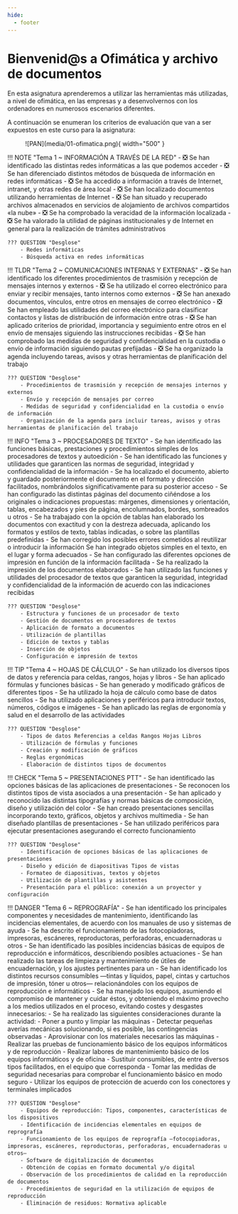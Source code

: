 ```yaml
---
hide:
  - footer
---
```


# Bienvenid@s a Ofimática y archivo de documentos

En esta asignatura aprenderemos a utilizar las herramientas más utilizadas, a nivel de ofimática, en las empresas y a desenvolvernos con los ordenadores en numerosos escenarios diferentes.

A continuación se enumeran los criterios de evaluación que van a ser expuestos en este curso para la asignatura:

<figure markdown>
  ![PAN](media/01-ofimatica.png){ width="500" }
  <figcaption></figcaption>
</figure>

!!! NOTE "Tema 1 ~ INFORMACIÓN A TRAVÉS DE LA RED"
    - ❎ Se han identificado las distintas redes informáticas a las que podemos acceder
    - ❎ Se han diferenciado distintos métodos de búsqueda de información en redes informáticas
    - ❎ Se ha accedido a información a través de Internet, intranet, y otras redes de área local
    - ❎ Se han localizado documentos utilizando herramientas de Internet
    - ❎ Se han situado y recuperado archivos almacenados en servicios de alojamiento de archivos compartidos «la nube»
    - ❎ Se ha comprobado la veracidad de la información localizada
    - ❎ Se ha valorado la utilidad de páginas institucionales y de Internet en general para la realización de trámites administrativos

    ??? QUESTION "Desglose"
        - Redes informáticas
        - Búsqueda activa en redes informáticas


!!! TLDR "Tema 2 ~ COMUNICACIONES INTERNAS Y EXTERNAS"
    - ❎ Se han identificado los diferentes procedimientos de trasmisión y recepción de mensajes internos y externos
    - ❎ Se ha utilizado el correo electrónico para enviar y recibir mensajes, tanto internos como externos
    - ❎ Se han anexado documentos, vínculos, entre otros en mensajes de correo electrónico
    - ❎ Se han empleado las utilidades del correo electrónico para clasificar contactos y listas de distribución de información entre otras
    - ❎ Se han aplicado criterios de prioridad, importancia y seguimiento entre otros en el envío de mensajes siguiendo las instrucciones recibidas
    - ❎ Se han comprobado las medidas de seguridad y confidencialidad en la custodia o envío de información siguiendo pautas prefijadas
    - ❎ Se ha organizado la agenda incluyendo tareas, avisos y otras herramientas de planificación del trabajo

    ??? QUESTION "Desglose"
        - Procedimientos de trasmisión y recepción de mensajes internos y externos
        - Envío y recepción de mensajes por correo
        - Medidas de seguridad y confidencialidad en la custodia o envío de información
        - Organización de la agenda para incluir tareas, avisos y otras herramientas de planificación del trabajo


!!! INFO "Tema 3 ~ PROCESADORES DE TEXTO"
    - Se han identificado las funciones básicas, prestaciones y procedimientos simples de los procesadores de textos y autoedición
    - Se han identificado las funciones y utilidades que garanticen las normas de seguridad, integridad y confidencialidad de la información
    - Se ha localizado el documento, abierto y guardado posteriormente el documento en el formato y dirección facilitados, nombrándolos significativamente para su posterior acceso
    - Se han configurado las distintas páginas del documento ciñéndose a los originales o indicaciones propuestas: márgenes, dimensiones y orientación, tablas, encabezados y pies de página, encolumnados, bordes, sombreados u otros
    - Se ha trabajado con la opción de tablas han elaborado los documentos con exactitud y con la destreza adecuada, aplicando los formatos y estilos de texto, tablas indicadas, o sobre las plantillas predefinidas
    - Se han corregido los posibles errores cometidos al reutilizar o introducir la información Se han integrado objetos simples en el texto, en el lugar y forma adecuados
    - Se han configurado las diferentes opciones de impresión en función de la información facilitada
    - Se ha realizado la impresión de los documentos elaborados
    - Se han utilizado las funciones y utilidades del procesador de textos que garanticen la seguridad, integridad y confidencialidad de la información de acuerdo con las indicaciones recibidas

    ??? QUESTION "Desglose"
        - Estructura y funciones de un procesador de texto
        - Gestión de documentos en procesadores de textos
        - Aplicación de formato a documentos
        - Utilización de plantillas
        - Edición de textos y tablas
        - Inserción de objetos
        - Configuración e impresión de textos
        


!!! TIP "Tema 4 ~ HOJAS DE CÁLCULO"
    - Se han utilizado los diversos tipos de datos y referencia para celdas, rangos, hojas y libros
    - Se han aplicado fórmulas y funciones básicas
    - Se han generado y modificado gráficos de diferentes tipos
    - Se ha utilizado la hoja de cálculo como base de datos sencillos
    - Se ha utilizado aplicaciones y periféricos para introducir textos, números, códigos e imágenes
    - Se han aplicado las reglas de ergonomía y salud en el desarrollo de las actividades

    ??? QUESTION "Desglose"
        - Tipos de datos Referencias a celdas Rangos Hojas Libros
        - Utilización de fórmulas y funciones
        - Creación y modificación de gráficos
        - Reglas ergonómicas
        - Elaboración de distintos tipos de documentos


!!! CHECK "Tema 5 ~ PRESENTACIONES PTT"
    - Se han identificado las opciones básicas de las aplicaciones de presentaciones
    - Se reconocen los distintos tipos de vista asociados a una presentación
    - Se han aplicado y reconocido las distintas tipografías y normas básicas de composición, diseño y utilización del color
    - Se han creado presentaciones sencillas incorporando texto, gráficos, objetos y archivos multimedia
    - Se han diseñado plantillas de presentaciones
    - Se han utilizado periféricos para ejecutar presentaciones asegurando el correcto funcionamiento

    ??? QUESTION "Desglose"
        - Identificación de opciones básicas de las aplicaciones de presentaciones
        - Diseño y edición de diapositivas Tipos de vistas
        - Formateo de diapositivas, textos y objetos
        - Utilización de plantillas y asistentes
        - Presentación para el público: conexión a un proyector y configuración
        


!!! DANGER "Tema 6 ~ REPROGRAFÍA"
    - Se han identificado los principales componentes y necesidades de mantenimiento, identificando las incidencias elementales, de acuerdo con los manuales de uso y sistemas de ayuda
    - Se ha descrito el funcionamiento de las fotocopiadoras, impresoras, escáneres, reproductoras, perforadoras, encuadernadoras u otros
    - Se han identificado las posibles incidencias básicas de equipos de reproducción e informáticos, describiendo posibles actuaciones
    - Se han realizado las tareas de limpieza y mantenimiento de útiles de encuadernación, y los ajustes pertinentes para un
    - Se han identificado los distintos recursos consumibles —tintas y líquidos, papel, cintas y cartuchos de impresión, tóner u otros— relacionándoles con los equipos de reproducción e informáticos
    - Se ha manejado los equipos, asumiendo el compromiso de mantener y cuidar éstos, y obteniendo el máximo provecho a los medios utilizados en el proceso, evitando costes y desgastes innecesarios:
    - Se ha realizado las siguientes consideraciones durante la actividad:
        - Poner a punto y limpiar las máquinas
        - Detectar pequeñas averías mecánicas solucionando, si es posible, las contingencias observadas
        - Aprovisionar con los materiales necesarios las máquinas
        - Realizar las pruebas de funcionamiento básico de los equipos informáticos y de reproducción
        - Realizar labores de mantenimiento básico de los equipos informáticos y de oficina
        - Sustituir consumibles, de entre diversos tipos facilitados, en el equipo que corresponda
        - Tomar las medidas de seguridad necesarias para comprobar el funcionamiento básico en modo seguro
        - Utilizar los equipos de protección de acuerdo con los conectores y terminales implicados

    ??? QUESTION "Desglose"
        - Equipos de reproducción: Tipos, componentes, características de los dispositivos
        - Identificación de incidencias elementales en equipos de reprografía
        - Funcionamiento de los equipos de reprografía —fotocopiadoras, impresoras, escáneres, reproductoras, perforadoras, encuadernadoras u otros—
        - Software de digitalización de documentos
        - Obtención de copias en formato documental y/o digital
        - Observación de los procedimientos de calidad en la reproducción de documentos
        - Procedimientos de seguridad en la utilización de equipos de reproducción
        - Eliminación de residuos: Normativa aplicable

<!-- 
!!! WARNING "Tema 7 ~ ENCUADERNACIÓN"
    - Se ha identificado la documentación a encuadernar describiendo las características para su encuadernación, y los criterios de ordenación más apropiados
    - Se han identificado los distintos útiles y herramientas empleados en las operaciones de encuadernación funcional —guillotina, máquinas de perforar de papel, cizallas, u otras—, describiendo sus mecanismos, funciones y utilización
    - Se han identificado los distintos tipos de materiales —canutillos, grapas, espirales, anillas, cubiertas u otros— utilizados en la encuadernación funcional
    - Se han descrito los sistemas de reciclaje en función de la naturaleza de los residuos producidos en la encuadernación funcional
    - Se identificado y descrito los riesgos profesionales derivados de la utilización de las máquinas y herramientas de encuadernación funcional y sus equipos de protección
    - Se ha identificado y comprobado el estado de funcionamiento de las herramientas de encuadernación funcional
    - Se ha organizado la documentación a encuadernar, ordenándola de acuerdo con los criterios establecidos y la correcta utilización de los medios disponibles
    - Se ha utilizado la cizalla u otros útiles análogos realizando distintos cortes de papel con precisión, observando las medidas de seguridad correspondientes
    - Se ha utilizado la máquina de perforar papel de forma correcta
    - Se han realizado encuadernaciones en sus diversas formas —encanutado, grapado, espiralado, anillado u otras—asignando el tipo de cubiertas en función de las características del documento y de acuerdo con la información facilitada
    - Se han desechado los residuos en distintos envases de reciclado conforme a su naturaleza
    - Se han aplicado las precauciones y equipos de protección necesarios para realizar con seguridad la encuadernación funcional
    - Se ha comprobado que la encuadernación funcional realizada cumple con los criterios de calidad facilitados e inherentes al tipo de encuadernación

    ??? QUESTION "Desglose"
        
-->